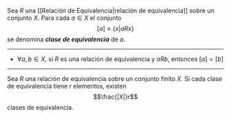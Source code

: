 Sea $R$ una [[Relación de Equivalencia|relación de equivalencia]] sobre un conjunto $X$. Para cada $a∈X$ el conjunto$$[a]≡\{x|aRx\}$$
se denomina ***clase de equivalencia*** de $a$.
***
- $∀a,b∈X$, si $R$ es una relación de equivalencia y $aRb$, entonces $[a]=[b]$
***
Sea $R$ una relación de equivalencia sobre un conjunto finito $X$. Si  cada clase de equivalencia tiene $r$ elementos, existen $$\frac{|X|}r$$ clases de equivalencia.